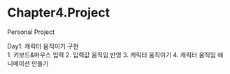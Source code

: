 # Chapter4.Project
 Personal Project

<summary>
Day1. 캐릭터 움직이기 구현
</summary>
1. 키보드&마우스 입력
2. 입력값 움직임 반영
3. 캐릭터 움직이기
4. 캐릭터 움직임 애니메이션 만들기
</details>
